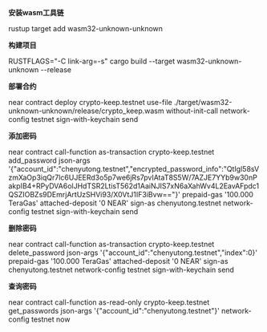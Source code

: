 **安装wasm工具链**

rustup target add wasm32-unknown-unknown

**构建项目**

RUSTFLAGS="-C link-arg=-s" cargo build --target wasm32-unknown-unknown --release

**部署合约**

near contract deploy crypto-keep.testnet use-file ./target/wasm32-unknown-unknown/release/crypto_keep.wasm   without-init-call network-config testnet sign-with-keychain send


**添加密码**

near contract call-function as-transaction crypto-keep.testnet add_password json-args  '{"account_id":"chenyutong.testnet","encrypted_password_info":"QtIgl58sVzmXaOp3iqQr7lc6UJEERd3o5p7we6jRs7pvIAtaT8S5W/7AZJE7YYb9w30nPakpIB4+RPyDVA6olJHdTSR2LtisT562d1AaiNJIS7xN6aXahWv4L2EavAFpdc1QSZIOBZs9DEmrjArtUzSHVi93/X0VtJ1IF3iBvw=="}'  prepaid-gas '100.000 TeraGas' attached-deposit '0 NEAR' sign-as chenyutong.testnet network-config testnet sign-with-keychain send

**删除密码**

near contract call-function as-transaction crypto-keep.testnet delete_password json-args  '{"account_id":"chenyutong.testnet","index":0}'  prepaid-gas '100.000 TeraGas' attached-deposit '0 NEAR' sign-as chenyutong.testnet network-config testnet sign-with-keychain send

**查询密码**

near contract call-function as-read-only crypto-keep.testnet get_passwords  json-args '{"account_id":"chenyutong.testnet"}'  network-config testnet  now
